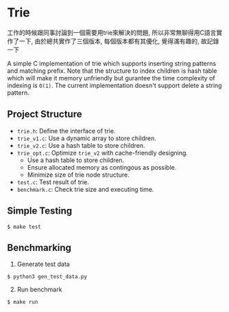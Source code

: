 # Trie

工作的時候跟同事討論到一個需要用trie來解決的問題, 所以非常無聊得用C語言實作了一下,
由於總共實作了三個版本, 每個版本都有其優化, 覺得滿有趣的, 故記錄一下

A simple C implementation of trie which supports inserting string patterns and matching prefix.
Note that the structure to index children is hash table which will make it memory unfriendly
but gurantee the time complexity of indexing is `O(1)`.
The current implementation doesn't support delete a string pattern.

## Project Structure

- `trie.h`: Define the interface of trie.
- `trie_v1.c`: Use a dynamic array to store children.
- `trie_v2.c`: Use a hash table to store children.
- `trie_opt.c`: Optimize `trie_v2` with cache-friendly designing.
    - Use a hash table to store children.
    - Ensure allocated memory as contingous as possible.
    - Minimize size of trie node structure.
- `test.c`: Test result of trie.
- `benchmark.c`: Check trie size and executing time.

## Simple Testing

```
$ make test
```

## Benchmarking

1. Generate test data

```
$ python3 gen_test_data.py
```

2. Run benchmark

```
$ make run
```
